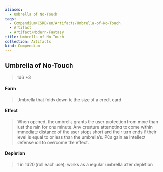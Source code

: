 ```yaml
---
aliases:
  - Umbrella of No-Touch
tags:
  - Compendium/CSRD/en/Artifacts/Umbrella-of-No-Touch
  - Artifact
  - Artifact/Modern-Fantasy
title: Umbrella of No-Touch
collection: Artifacts
kind: Compendium
---
```

## Umbrella of No-Touch

>1d6 +3
#### Form
>Umbrella that folds down to the size of a credit card  
#### Effect
>When opened, the umbrella grants the user protection from more than just the rain for one minute. Any creature attempting to come within immediate distance of the user stops short and their turn ends if their level is equal to or less than the umbrella’s. PCs gain an Intellect defense roll to overcome the effect. 


#### Depletion 
>1 in 1d20 (roll each use); works as a regular umbrella after depletion
